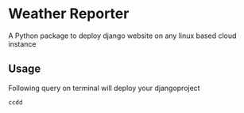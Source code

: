 # Weather Reporter

A Python package to deploy django website on any linux based cloud instance

## Usage

Following query on terminal will deploy your djangoproject

```
ccdd
```
